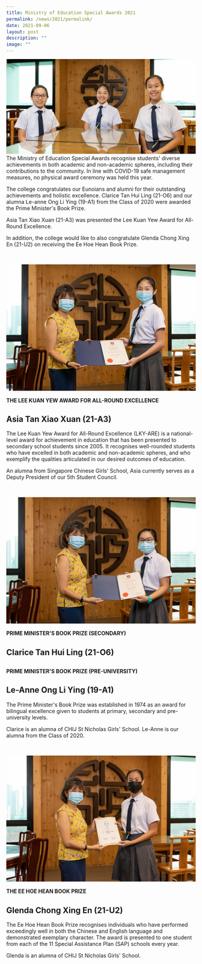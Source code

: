 ```yaml
---
title: Ministry of Education Special Awards 2021
permalink: /news/2021/permalink/
date: 2021-09-06
layout: post
description: ""
image: ""
---
```

![](/images/2021/2021-moe-sa_banner.jpg)
The Ministry of Education Special Awards recognise students' diverse achievements in both academic and non-academic spheres, including their contributions to the community. In line with COVID-19 safe management measures, no physical award ceremony was held this year.

The college congratulates our Eunoians and alumni for their outstanding achievements and holistic excellence. Clarice Tan Hui Ling (21-O6) and our alumna Le-anne Ong Li Ying (19-A1) from the Class of 2020 were awarded the Prime Minister's Book Prize.

Asia Tan Xiao Xuan (21-A3) was presented the Lee Kuan Yew Award for All-Round Excellence.

In addition, the college would like to also congratulate Glenda Chong Xing En (21-U2) on receiving the Ee Hoe Hean Book Prize.

<br>

![](/images/Features/2021-MOE-SA_1.jpeg)

**THE LEE KUAN YEW AWARD FOR ALL-ROUND EXCELLENCE**
## Asia Tan Xiao Xuan (21-A3)

The Lee Kuan Yew Award for All-Round Excellence (LKY-ARE) is a national-level award for achievement in education that has been presented to secondary school students since 2005. It recognises well-rounded students who have excelled in both academic and non-academic spheres, and who exemplify the qualities articulated in our desired outcomes of education.

An alumna from Singapore Chinese Girls' School, Asia currently serves as a Deputy President of our 5th Student Council.

<br>

![](/images/Features/2021-MOE-SA_2.jpeg)

**PRIME MINISTER'S BOOK PRIZE (SECONDARY)**
## Clarice Tan Hui Ling (21-O6)
## 
**PRIME MINISTER'S BOOK PRIZE (PRE-UNIVERSITY)**
##  Le-Anne Ong Li Ying (19-A1)

The Prime Minister's Book Prize was established in 1974 as an award for bilingual excellence given to students at primary, secondary and pre-university levels.

Clarice is an alumna of CHIJ St Nicholas Girls' School. Le-Anne is our alumna from the Class of 2020.

<br>

![](/images/Features/2021-MOE-SA_3.jpeg)

**THE EE HOE HEAN BOOK PRIZE**
## Glenda Chong Xing En (21-U2)

The Ee Hoe Hean Book Prize recognises individuals who have performed exceedingly well in both the Chinese and English language and demonstrated exemplary character. The award is presented to one student from each of the 11 Special Assistance Plan (SAP) schools every year.

Glenda is an alumna of CHIJ St Nicholas Girls' School.